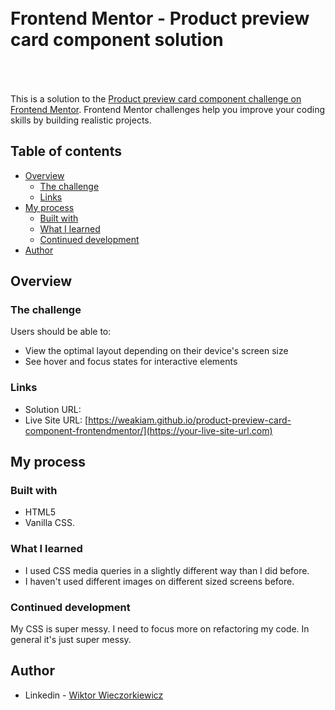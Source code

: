 <h1 style="padding:50px 0 50px">Frontend Mentor - Product preview card component solution</h1>

This is a solution to the [Product preview card component challenge on Frontend Mentor](https://www.frontendmentor.io/challenges/product-preview-card-component-GO7UmttRfa). Frontend Mentor challenges help you improve your coding skills by building realistic projects. 

## Table of contents

- [Overview](#overview)
  - [The challenge](#the-challenge)
  - [Links](#links)
- [My process](#my-process)
  - [Built with](#built-with)
  - [What I learned](#what-i-learned)
  - [Continued development](#continued-development)
- [Author](#author)


## Overview

### The challenge

Users should be able to:

- View the optimal layout depending on their device's screen size
- See hover and focus states for interactive elements


### Links

- Solution URL: [](https://your-solution-url.com)
- Live Site URL: [https://weakiam.github.io/product-preview-card-component-frontendmentor/](https://your-live-site-url.com)

## My process

### Built with

- HTML5
- Vanilla CSS.


### What I learned

 - I used CSS media queries in a slightly different way than I did before. 
 - I haven't used different images on different sized screens before. 

### Continued development

My CSS is super messy. I need to focus more on refactoring my code. In general it's just super messy. 



## Author

- Linkedin - [Wiktor Wieczorkiewicz](https://www.linkedin.com/in/wiktor-wieczorkiewicz-0b987820a/)

<h2 style="padding-bottom:110px;"></h1>
